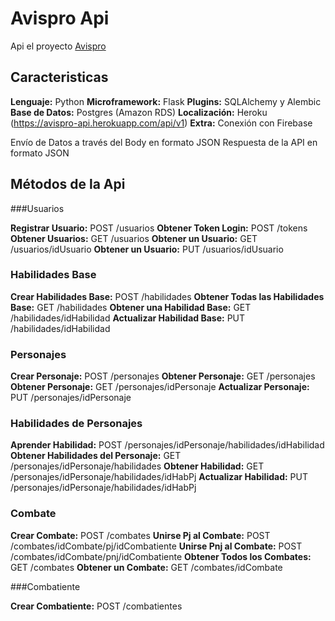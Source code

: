 # Avispro Api

  Api el proyecto [Avispro](hhtps://)

## Caracteristicas
  **Lenguaje:** Python
  **Microframework:** Flask
  **Plugins:** SQLAlchemy y Alembic
  **Base de Datos:** Postgres (Amazon RDS)
  **Localización:** Heroku (https://avispro-api.herokuapp.com/api/v1)
  **Extra:** Conexión con Firebase

  Envío de Datos a través del Body en formato JSON
  Respuesta de la API en formato JSON

## Métodos de la Api

###Usuarios

  **Registrar Usuario:** POST /usuarios
  **Obtener Token Login:** POST /tokens
  **Obtener Usuarios:** GET /usuarios
  **Obtener un Usuario:** GET /usuarios/idUsuario
  **Obtener un Usuario:** PUT /usuarios/idUsuario

### Habilidades Base

  **Crear Habilidades Base:** POST /habilidades
  **Obtener Todas las Habilidades Base:** GET /habilidades
  **Obtener una Habilidad Base:** GET /habilidades/idHabilidad
  **Actualizar Habilidad Base:** PUT /habilidades/idHabilidad
 

### Personajes

  **Crear Personaje:** POST /personajes
  **Obtener Personaje:** GET /personajes
  **Obtener Personaje:** GET /personajes/idPersonaje
  **Actualizar Personaje:** PUT /personajes/idPersonaje


### Habilidades de Personajes

  **Aprender Habilidad:** POST /personajes/idPersonaje/habilidades/idHabilidad
  **Obtener Habilidades del Personaje:** GET /personajes/idPersonaje/habilidades
  **Obtener Habilidad:** GET /personajes/idPersonaje/habilidades/idHabPj
  **Actualizar Habilidad:** PUT /personajes/idPersonaje/habilidades/idHabPj


### Combate

  **Crear Combate:** POST /combates
  **Unirse Pj al Combate:** POST /combates/idCombate/pj/idCombatiente
  **Unirse Pnj al Combate:** POST /combates/idCombate/pnj/idCombatiente
  **Obtener Todos los Combates:** GET /combates
  **Obtener un Combate:** GET /combates/idCombate


###Combatiente

  **Crear Combatiente:** POST /combatientes


